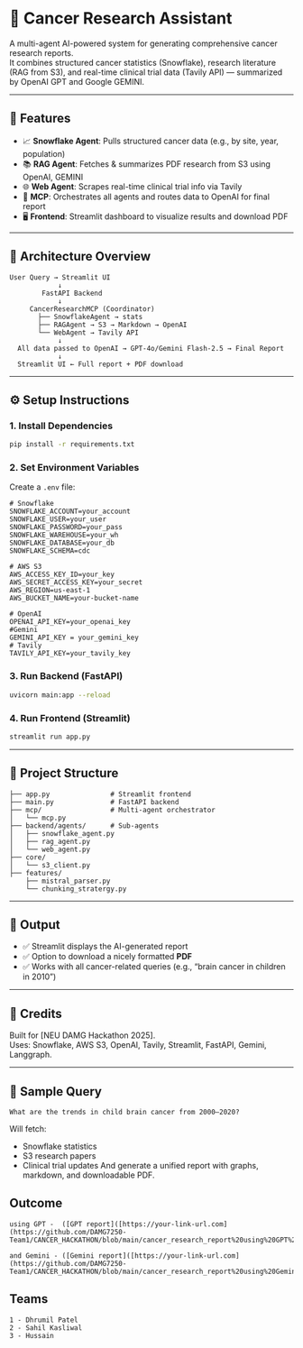 # 🔬 Cancer Research Assistant

A multi-agent AI-powered system for generating comprehensive cancer research reports.  
It combines structured cancer statistics (Snowflake), research literature (RAG from S3), and real-time clinical trial data (Tavily API) — summarized by OpenAI GPT and Google GEMINI.

---

## 🚀 Features

- 📈 **Snowflake Agent**: Pulls structured cancer data (e.g., by site, year, population)
- 📚 **RAG Agent**: Fetches & summarizes PDF research from S3 using OpenAI, GEMINI
- 🌐 **Web Agent**: Scrapes real-time clinical trial info via Tavily
- 🧠 **MCP**: Orchestrates all agents and routes data to OpenAI for final report
- 🖥️ **Frontend**: Streamlit dashboard to visualize results and download PDF

---

## 🧠 Architecture Overview

```
User Query → Streamlit UI
            ↓
        FastAPI Backend
            ↓
     CancerResearchMCP (Coordinator)
       ├── SnowflakeAgent → stats
       ├── RAGAgent → S3 → Markdown → OpenAI
       └── WebAgent → Tavily API
            ↓
  All data passed to OpenAI → GPT-4o/Gemini Flash-2.5 → Final Report
            ↓
  Streamlit UI ← Full report + PDF download
```

---

## ⚙️ Setup Instructions

### 1. Install Dependencies
```bash
pip install -r requirements.txt
```

### 2. Set Environment Variables

Create a `.env` file:

```env
# Snowflake
SNOWFLAKE_ACCOUNT=your_account
SNOWFLAKE_USER=your_user
SNOWFLAKE_PASSWORD=your_pass
SNOWFLAKE_WAREHOUSE=your_wh
SNOWFLAKE_DATABASE=your_db
SNOWFLAKE_SCHEMA=cdc

# AWS S3
AWS_ACCESS_KEY_ID=your_key
AWS_SECRET_ACCESS_KEY=your_secret
AWS_REGION=us-east-1
AWS_BUCKET_NAME=your-bucket-name

# OpenAI
OPENAI_API_KEY=your_openai_key
#Gemini
GEMINI_API_KEY = your_gemini_key
# Tavily
TAVILY_API_KEY=your_tavily_key
```

### 3. Run Backend (FastAPI)

```bash
uvicorn main:app --reload
```

### 4. Run Frontend (Streamlit)

```bash
streamlit run app.py
```

---

## 📂 Project Structure

```
├── app.py               # Streamlit frontend
├── main.py              # FastAPI backend
├── mcp/                 # Multi-agent orchestrator
│   └── mcp.py
├── backend/agents/      # Sub-agents
│   ├── snowflake_agent.py
│   ├── rag_agent.py
│   └── web_agent.py
├── core/
│   └── s3_client.py
├── features/
    ├── mistral_parser.py
    └── chunking_stratergy.py
```

---

## 📄 Output

- ✅ Streamlit displays the AI-generated report
- ✅ Option to download a nicely formatted **PDF**
- ✅ Works with all cancer-related queries (e.g., “brain cancer in children in 2010”)

---

## 🤝 Credits

Built for [NEU DAMG Hackathon 2025].  
Uses: Snowflake, AWS S3, OpenAI, Tavily, Streamlit, FastAPI, Gemini, Langgraph.

---

## 🤪 Sample Query

```
What are the trends in child brain cancer from 2000–2020?
```

Will fetch:
- Snowflake statistics
- S3 research papers
- Clinical trial updates
And generate a unified report with graphs, markdown, and downloadable PDF.


##  Outcome

```
using GPT -  ([GPT report]([https://your-link-url.com](https://github.com/DAMG7250-Team1/CANCER_HACKATHON/blob/main/cancer_research_report%20using%20GPT%20model.pdf)))

and Gemini - ([Gemini report]([https://your-link-url.com](https://github.com/DAMG7250-Team1/CANCER_HACKATHON/blob/main/cancer_research_report%20using%20Gemini%20model.pdf)))

```
##  Teams

```
1 - Dhrumil Patel
2 - Sahil Kasliwal
3 - Hussain 
```
